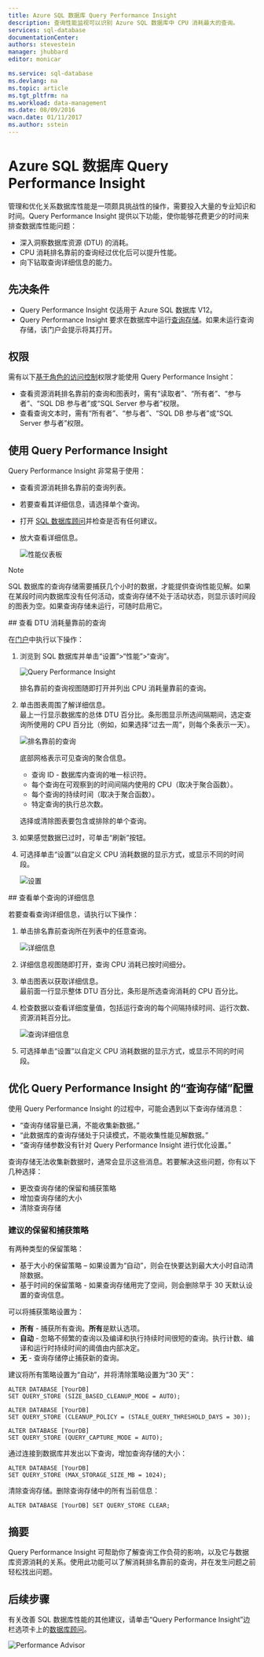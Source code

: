 ```yaml
---
title: Azure SQL 数据库 Query Performance Insight
description: 查询性能监视可以识别 Azure SQL 数据库中 CPU 消耗最大的查询。
services: sql-database
documentationCenter: 
authors: stevestein
manager: jhubbard
editor: monicar

ms.service: sql-database
ms.devlang: na
ms.topic: article
ms.tgt_pltfrm: na
ms.workload: data-management
ms.date: 08/09/2016
wacn.date: 01/11/2017
ms.author: sstein
---
```


# Azure SQL 数据库 Query Performance Insight

管理和优化关系数据库性能是一项颇具挑战性的操作，需要投入大量的专业知识和时间。Query Performance Insight 提供以下功能，使你能够花费更少的时间来排查数据库性能问题：

- 深入洞察数据库资源 (DTU) 的消耗。
- CPU 消耗排名靠前的查询经过优化后可以提升性能。
- 向下钻取查询详细信息的能力。

## 先决条件

- Query Performance Insight 仅适用于 Azure SQL 数据库 V12。
- Query Performance Insight 要求在数据库中运行[查询存储](https://msdn.microsoft.com/zh-cn/library/dn817826.aspx)。如果未运行查询存储，该门户会提示将其打开。

## 权限

需有以下[基于角色的访问控制](../active-directory/role-based-access-control-configure.md)权限才能使用 Query Performance Insight：

- 查看资源消耗排名靠前的查询和图表时，需有“读取者”、“所有者”、“参与者”、“SQL DB 参与者”或“SQL Server 参与者”权限。
- 查看查询文本时，需有“所有者”、“参与者”、“SQL DB 参与者”或“SQL Server 参与者”权限。

## 使用 Query Performance Insight

Query Performance Insight 非常易于使用：

- 查看资源消耗排名靠前的查询列表。
- 若要查看其详细信息，请选择单个查询。
- 打开 [SQL 数据库顾问](./sql-database-advisor.md)并检查是否有任何建议。
- 放大查看详细信息。

    ![性能仪表板](./media/sql-database-query-performance/performance.png)

> [!NOTE]
> SQL 数据库的查询存储需要捕获几个小时的数据，才能提供查询性能见解。如果在某段时间内数据库没有任何活动，或查询存储不处于活动状态，则显示该时间段的图表为空。如果查询存储未运行，可随时启用它。

##<a name="review-top-cpu-consuming-queries"></a> 查看 DTU 消耗量靠前的查询

在[门户](http://portal.azure.cn)中执行以下操作：

1. 浏览到 SQL 数据库并单击“设置”>“性能”>“查询”。

    ![Query Performance Insight][1]

    排名靠前的查询视图随即打开并列出 CPU 消耗量靠前的查询。

1. 单击图表周围了解详细信息。<br>最上一行显示数据库的总体 DTU 百分比。条形图显示所选间隔期间，选定查询所使用的 CPU 百分比（例如，如果选择“过去一周”，则每个条表示一天）。

    ![排名靠前的查询][2]

    底部网格表示可见查询的聚合信息。

    - 查询 ID - 数据库内查询的唯一标识符。
    - 每个查询在可观察到的时间间隔内使用的 CPU（取决于聚合函数）。
    - 每个查询的持续时间（取决于聚合函数）。
    - 特定查询的执行总次数。

    选择或清除图表要包含或排除的单个查询。

1. 如果感觉数据已过时，可单击“刷新”按钮。
1. 可选择单击“设置”以自定义 CPU 消耗数据的显示方式，或显示不同的时间段。

    ![设置](./media/sql-database-query-performance/settings.png)

##<a name="viewing-individual-query-details"></a> 查看单个查询的详细信息

若要查看查询详细信息，请执行以下操作：

1. 单击排名靠前查询所在列表中的任意查询。

    ![详细信息](./media/sql-database-query-performance/details.png)

4. 详细信息视图随即打开，查询 CPU 消耗已按时间细分。
3. 单击图表以获取详细信息。<br>最前面一行显示整体 DTU 百分比，条形是所选查询消耗的 CPU 百分比。
4. 检查数据以查看详细度量值，包括运行查询的每个间隔持续时间、运行次数、资源消耗百分比。

    ![查询详细信息][3]

1. 可选择单击“设置”以自定义 CPU 消耗数据的显示方式，或显示不同的时间段。

## 	优化 Query Performance Insight 的“查询存储”配置

使用 Query Performance Insight 的过程中，可能会遇到以下查询存储消息：

- “查询存储容量已满，不能收集新数据。”
- “此数据库的查询存储处于只读模式，不能收集性能见解数据。”
- “查询存储参数没有针对 Query Performance Insight 进行优化设置。”

查询存储无法收集新数据时，通常会显示这些消息。若要解决这些问题，你有以下几种选择：

- 更改查询存储的保留和捕获策略
- 增加查询存储的大小
- 清除查询存储

### 建议的保留和捕获策略

有两种类型的保留策略：

- 基于大小的保留策略 – 如果设置为“自动”，则会在快要达到最大大小时自动清除数据。
- 基于时间的保留策略 - 如果查询存储用完了空间，则会删除早于 30 天默认设置的查询信息。

可以将捕获策略设置为：

- **所有** - 捕获所有查询。**所有**是默认选项。
- **自动** - 忽略不频繁的查询以及编译和执行持续时间很短的查询。执行计数、编译和运行时持续时间的阈值由内部决定。
- **无** - 查询存储停止捕获新的查询。

建议将所有策略设置为“自动”，并将清除策略设置为“30 天”：

```
ALTER DATABASE [YourDB] 
SET QUERY_STORE (SIZE_BASED_CLEANUP_MODE = AUTO);

ALTER DATABASE [YourDB] 
SET QUERY_STORE (CLEANUP_POLICY = (STALE_QUERY_THRESHOLD_DAYS = 30));

ALTER DATABASE [YourDB] 
SET QUERY_STORE (QUERY_CAPTURE_MODE = AUTO);
```

通过连接到数据库并发出以下查询，增加查询存储的大小：

```
ALTER DATABASE [YourDB]
SET QUERY_STORE (MAX_STORAGE_SIZE_MB = 1024);
```

清除查询存储。删除查询存储中的所有当前信息：

```
ALTER DATABASE [YourDB] SET QUERY_STORE CLEAR;
```

## 摘要

Query Performance Insight 可帮助你了解查询工作负荷的影响，以及它与数据库资源消耗的关系。使用此功能可以了解消耗排名靠前的查询，并在发生问题之前轻松找出问题。

## 后续步骤

有关改善 SQL 数据库性能的其他建议，请单击“Query Performance Insight”边栏选项卡上的[数据库顾问](./sql-database-advisor.md)。

![Performance Advisor](./media/sql-database-query-performance/ia.png)

<!--Image references-->
[1]: ./media/sql-database-query-performance/tile.png
[2]: ./media/sql-database-query-performance/top-queries.png
[3]: ./media/sql-database-query-performance/query-details.png

<!---HONumber=Mooncake_Quality_Review_1215_2016-->